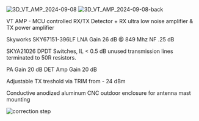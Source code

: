 
![3D_VT_AMP_2024-09-08](https://github.com/user-attachments/assets/57fdfc6e-6bc0-4440-86ff-b78577389bef)
![3D_VT_AMP_2024-09-08-back](https://github.com/user-attachments/assets/eaebc3d0-4aca-44aa-9770-2fe317b3db8c)

VT AMP - MCU controlled RX/TX Detector + RX ultra low noise amplifier & TX power amplifier

Skyworks SKY67151-396LF
LNA Gain 26 dB @ 849 Mhz NF .25 dB

SKYA21026 DPDT Switches, IL < 0.5 dB
unused transmission lines terminated to 50R resistors.

PA Gain 20 dB
DET Amp Gain 20 dB

Adjustable TX treshold via TRIM from - 24 dBm

Conductive anodized aluminum CNC outdoor enclosure for antenna mast mounting

![correction step](https://github.com/user-attachments/assets/30dde9b7-5a7b-4e43-9871-e7cc6e250c4a)
